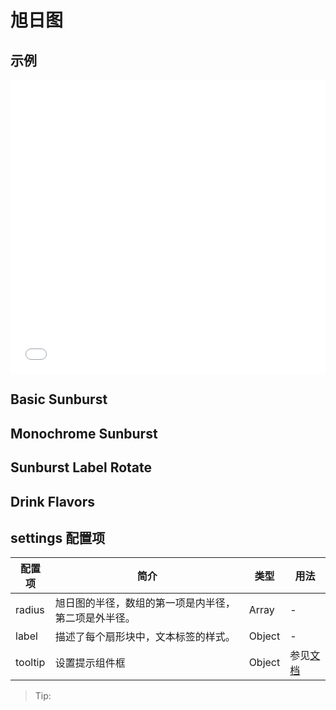 # 旭日图

## 示例

<iframe width="100%" height="470" src="//jsfiddle.net/vecharts/2auLzq1c/5/embedded/result,html,js/?bodyColor=fff" allowfullscreen="allowfullscreen" frameborder="0"></iframe>

## Basic Sunburst

<vuep template="#basicSunburst" :options="{ theme: 'vue', lineNumbers: false }"></vuep>

<script v-pre type="text/x-template" id="basicSunburst">
<template>
  <ve-sunburst-chart :data="chartData" :settings="chartSettings"/>
</template>

<script>
 module.exports = {
    created () {
      this.chartData = {
        dimensions: {
          name: '',
          data: []
        },
        measures: [{
          name: '',
          data: [{name:'前端',children:[{name:'javascript',value:15,children:[{name:'react',value:6},{name:'vue',value:5},{name:'angular',value:4}]},{name:'css',value:10,children:[{name:'less',value:5},{name:'sass',value:1},{name:'styls',value:4}]}]},{name:'后端',children:[{name:'java',children:[{name:'spring mvc',value:10},{name:'spring boot',value:20}]}]}]
        }]
      }
      this.chartSettings = {
        radius: [0, '80%'],
        label: {
          rotate: 0
        },
        tooltip: {
          show: true
        }
      }
    }
  }
</script>

## Monochrome Sunburst

<vuep template="#monochrome" :options="{ theme: 'vue', lineNumbers: false }"></vuep>

<script v-pre type="text/x-template" id="monochrome">
<template>
  <ve-sunburst-chart :data="chartData" :settings="chartSettings"/>
</template>

<script>
 module.exports = {
    created () {
      this.chartData = {
        dimensions: {
          name: '',
          data: []
        },
        measures: [{
          name: '',
          data: [{children:[{value:5,children:[{value:1,itemStyle:{color:'#F54F4A'}},{value:2,children:[{value:1,itemStyle:{color:'#FF8C75'}}]},{children:[{value:1}]}],itemStyle:{color:'#F54F4A'}},{value:10,children:[{value:6,children:[{value:1,itemStyle:{color:'#F54F4A'}},{value:1},{value:1,itemStyle:{color:'#FF8C75'}},{value:1}],itemStyle:{color:'#FFB499'}},{value:2,children:[{value:1}],itemStyle:{color:'#FFB499'}},{children:[{value:1,itemStyle:{color:'#FF8C75'}}]}],itemStyle:{color:'#F54F4A'}}],itemStyle:{color:'#F54F4A'}},{value:9,children:[{value:4,children:[{value:2,itemStyle:{color:'#FF8C75'}},{children:[{value:1,itemStyle:{color:'#F54F4A'}}]}],itemStyle:{color:'#F54F4A'}},{children:[{value:3,children:[{value:1},{value:1,itemStyle:{color:'#FF8C75'}}]}],itemStyle:{color:'#FFB499'}}],itemStyle:{color:'#FF8C75'}},{value:7,children:[{children:[{value:1,itemStyle:{color:'#FFB499'}},{value:3,children:[{value:1,itemStyle:{color:'#FF8C75'}},{value:1}],itemStyle:{color:'#FF8C75'}},{value:2,children:[{value:1},{value:1,itemStyle:{color:'#F54F4A'}}],itemStyle:{color:'#F54F4A'}}],itemStyle:{color:'#FFB499'}}],itemStyle:{color:'#F54F4A'}},{children:[{value:6,children:[{value:1,itemStyle:{color:'#FF8C75'}},{value:2,children:[{value:2,itemStyle:{color:'#FF8C75'}}],itemStyle:{color:'#F54F4A'}},{value:1,itemStyle:{color:'#FFB499'}}],itemStyle:{color:'#FFB499'}},{value:3,children:[{value:1},{children:[{value:1,itemStyle:{color:'#FF8C75'}}]},{value:1}],itemStyle:{color:'#FFB499'}}],itemStyle:{color:'#F54F4A'}}]
        }]
      }
      this.chartSettings = {
        radius: ['15%', '80%'],
        sort: null,
        highlightPolicy: 'ancestor',
        itemStyle: {
          color: '#ddd',
          borderWidth: 2
        }
      }
    }
  }
</script>

## Sunburst Label Rotate

<vuep template="#rotateSun" :options="{ theme: 'vue', lineNumbers: false }"></vuep>

<script v-pre type="text/x-template" id="rotateSun">
<template>
  <ve-sunburst-chart :data="chartData" :settings="chartSettings" />
</template>

<script>
 module.exports = {
    created () {
      this.chartData = {
        dimensions: {
          name: '',
          data: []
        },
        measures: [{
          name: '',
          data: [{value:8,children:[{value:4,children:[{value:2},{value:1},{value:1},{value:0.5}]},{value:2}]},{value:4,children:[{children:[{value:2}]}]},{value:4,children:[{children:[{value:2}]}]},{value:3,children:[{children:[{value:1}]}]}]
        }]
      }
      this.chartSettings = {
        silent: true,
        radius: ['15%', '80%'],
        sort: null,
        highlightPolicy: 'ancestor',
        levels:[{},{itemStyle:{color:'red'},label:{rotate:'radial'}},{itemStyle:{color:'orange'},label:{rotate:'tangential'}},{itemStyle:{color:'yellow'},label:{rotate:0}}],
        label: {
          color: '#fff',
          textBorderColor: '#666',
          textBorderWidth: 2,
          borderColor: '#999',
          borderWidth: 1,
          formatter: function (param) {
            let depth = param.treePathInfo.length
            if (depth === 2) {
              return 'radial'
            } else if (depth === 3) {
              return 'tangential'
            } else if (depth === 4) {
              return '0'
            }
          }
        },
      }
    }
  }
</script>

## Drink Flavors

<vuep template="#Drink" :options="{ theme: 'vue', lineNumbers: false }"></vuep>

<script v-pre type="text/x-template" id="Drink" />
<template>
  <ve-sunburst-chart :data="chartData" :settings="chartSettings" />
</template>

<script>
 module.exports = {
    created () {
      this.chartData = {
        dimensions: {
          name: '',
          data: []
        },
        measures: [{
          name: 'Drink Flavors',
          data: [{name:'Flora',itemStyle:{color:'#da0d68'},children:[{name:'Black Tea',value:1,itemStyle:{color:'#975e6d'}},{name:'Floral',itemStyle:{color:'#e0719c'},children:[{name:'Chamomile',value:1,itemStyle:{color:'#f99e1c'}},{name:'Rose',value:1,itemStyle:{color:'#ef5a78'}},{name:'Jasmine',value:1,itemStyle:{color:'#f7f1bd'}}]}]},{name:'Fruity',itemStyle:{color:'#da1d23'},children:[{name:'Berry',itemStyle:{color:'#dd4c51'},children:[{name:'Blackberry',value:1,itemStyle:{color:'#3e0317'}},{name:'Raspberry',value:1,itemStyle:{color:'#e62969'}},{name:'Blueberry',value:1,itemStyle:{color:'#6569b0'}},{name:'Strawberry',value:1,itemStyle:{color:'#ef2d36'}}]},{name:'Dried Fruit',itemStyle:{color:'#c94a44'},children:[{name:'Raisin',value:1,itemStyle:{color:'#b53b54'}},{name:'Prune',value:1,itemStyle:{color:'#a5446f'}}]},{name:'Other Fruit',itemStyle:{color:'#dd4c51'},children:[{name:'Coconut',value:1,itemStyle:{color:'#f2684b'}},{name:'Cherry',value:1,itemStyle:{color:'#e73451'}},{name:'Pomegranate',value:1,itemStyle:{color:'#e65656'}},{name:'Pineapple',value:1,itemStyle:{color:'#f89a1c'}},{name:'Grape',value:1,itemStyle:{color:'#aeb92c'}},{name:'Apple',value:1,itemStyle:{color:'#4eb849'}},{name:'Peach',value:1,itemStyle:{color:'#f68a5c'}},{name:'Pear',value:1,itemStyle:{color:'#baa635'}}]},{name:'Citrus Fruit',itemStyle:{color:'#f7a128'},children:[{name:'Grapefruit',value:1,itemStyle:{color:'#f26355'}},{name:'Orange',value:1,itemStyle:{color:'#e2631e'}},{name:'Lemon',value:1,itemStyle:{color:'#fde404'}},{name:'Lime',value:1,itemStyle:{color:'#7eb138'}}]}]},{name:'Sour/\nFermented',itemStyle:{color:'#ebb40f'},children:[{name:'Sour',itemStyle:{color:'#e1c315'},children:[{name:'Sour Aromatics',value:1,itemStyle:{color:'#9ea718'}},{name:'Acetic Acid',value:1,itemStyle:{color:'#94a76f'}},{name:'Butyric Acid',value:1,itemStyle:{color:'#d0b24f'}},{name:'Isovaleric Acid',value:1,itemStyle:{color:'#8eb646'}},{name:'Citric Acid',value:1,itemStyle:{color:'#faef07'}},{name:'Malic Acid',value:1,itemStyle:{color:'#c1ba07'}}]},{name:'Alcohol/\nFremented',itemStyle:{color:'#b09733'},children:[{name:'Winey',value:1,itemStyle:{color:'#8f1c53'}},{name:'Whiskey',value:1,itemStyle:{color:'#b34039'}},{name:'Fremented',value:1,itemStyle:{color:'#ba9232'}},{name:'Overripe',value:1,itemStyle:{color:'#8b6439'}}]}]},{name:'Green/\nVegetative',itemStyle:{color:'#187a2f'},children:[{name:'Olive Oil',value:1,itemStyle:{color:'#a2b029'}},{name:'Raw',value:1,itemStyle:{color:'#718933'}},{name:'Green/\nVegetative',itemStyle:{color:'#3aa255'},children:[{name:'Under-ripe',value:1,itemStyle:{color:'#a2bb2b'}},{name:'Peapod',value:1,itemStyle:{color:'#62aa3c'}},{name:'Fresh',value:1,itemStyle:{color:'#03a653'}},{name:'Dark Green',value:1,itemStyle:{color:'#038549'}},{name:'Vegetative',value:1,itemStyle:{color:'#28b44b'}},{name:'Hay-like',value:1,itemStyle:{color:'#a3a830'}},{name:'Herb-like',value:1,itemStyle:{color:'#7ac141'}}]},{name:'Beany',value:1,itemStyle:{color:'#5e9a80'}}]},{name:'Other',itemStyle:{color:'#0aa3b5'},children:[{name:'Papery/Musty',itemStyle:{color:'#9db2b7'},children:[{name:'Stale',value:1,itemStyle:{color:'#8b8c90'}},{name:'Cardboard',value:1,itemStyle:{color:'#beb276'}},{name:'Papery',value:1,itemStyle:{color:'#fefef4'}},{name:'Woody',value:1,itemStyle:{color:'#744e03'}},{name:'Moldy/Damp',value:1,itemStyle:{color:'#a3a36f'}},{name:'Musty/Dusty',value:1,itemStyle:{color:'#c9b583'}},{name:'Musty/Earthy',value:1,itemStyle:{color:'#978847'}},{name:'Animalic',value:1,itemStyle:{color:'#9d977f'}},{name:'Meaty Brothy',value:1,itemStyle:{color:'#cc7b6a'}},{name:'Phenolic',value:1,itemStyle:{color:'#db646a'}}]},{name:'Chemical',itemStyle:{color:'#76c0cb'},children:[{name:'Bitter',value:1,itemStyle:{color:'#80a89d'}},{name:'Salty',value:1,itemStyle:{color:'#def2fd'}},{name:'Medicinal',value:1,itemStyle:{color:'#7a9bae'}},{name:'Petroleum',value:1,itemStyle:{color:'#039fb8'}},{name:'Skunky',value:1,itemStyle:{color:'#5e777b'}},{name:'Rubber',value:1,itemStyle:{color:'#120c0c'}}]}]},{name:'Roasted',itemStyle:{color:'#c94930'},children:[{name:'Pipe Tobacco',value:1,itemStyle:{color:'#caa465'}},{name:'Tobacco',value:1,itemStyle:{color:'#dfbd7e'}},{name:'Burnt',itemStyle:{color:'#be8663'},children:[{name:'Acrid',value:1,itemStyle:{color:'#b9a449'}},{name:'Ashy',value:1,itemStyle:{color:'#899893'}},{name:'Smoky',value:1,itemStyle:{color:'#a1743b'}},{name:'Brown, Roast',value:1,itemStyle:{color:'#894810'}}]},{name:'Cereal',itemStyle:{color:'#ddaf61'},children:[{name:'Grain',value:1,itemStyle:{color:'#b7906f'}},{name:'Malt',value:1,itemStyle:{color:'#eb9d5f'}}]}]},{name:'Spices',itemStyle:{color:'#ad213e'},children:[{name:'Pungent',value:1,itemStyle:{color:'#794752'}},{name:'Pepper',value:1,itemStyle:{color:'#cc3d41'}},{name:'Brown Spice',itemStyle:{color:'#b14d57'},children:[{name:'Anise',value:1,itemStyle:{color:'#c78936'}},{name:'Nutmeg',value:1,itemStyle:{color:'#8c292c'}},{name:'Cinnamon',value:1,itemStyle:{color:'#e5762e'}},{name:'Clove',value:1,itemStyle:{color:'#a16c5a'}}]}]},{name:'Nutty/\nCocoa',itemStyle:{color:'#a87b64'},children:[{name:'Nutty',itemStyle:{color:'#c78869'},children:[{name:'Peanuts',value:1,itemStyle:{color:'#d4ad12'}},{name:'Hazelnut',value:1,itemStyle:{color:'#9d5433'}},{name:'Almond',value:1,itemStyle:{color:'#c89f83'}}]},{name:'Cocoa',itemStyle:{color:'#bb764c'},children:[{name:'Chocolate',value:1,itemStyle:{color:'#692a19'}},{name:'Dark Chocolate',value:1,itemStyle:{color:'#470604'}}]}]},{name:'Sweet',itemStyle:{color:'#e65832'},children:[{name:'Brown Sugar',itemStyle:{color:'#d45a59'},children:[{name:'Molasses',value:1,itemStyle:{color:'#310d0f'}},{name:'Maple Syrup',value:1,itemStyle:{color:'#ae341f'}},{name:'Caramelized',value:1,itemStyle:{color:'#d78823'}},{name:'Honey',value:1,itemStyle:{color:'#da5c1f'}}]},{name:'Vanilla',value:1,itemStyle:{color:'#f89a80'}},{name:'Vanillin',value:1,itemStyle:{color:'#f37674'}},{name:'Overall Sweet',value:1,itemStyle:{color:'#e75b68'}},{name:'Sweet Aromatics',value:1,itemStyle:{color:'#d0545f'}}]}]
        }]
      }
      this.chartSettings = {
        highlightPolicy: 'ancestor',
        radius: [0, '100%'],
        sort: null,
        levels:[{},{r0:'15%',r:'35%',itemStyle:{borderWidth:2},label:{rotate:'tangential'}},{r0:'35%',r:'70%',label:{align:'right'}},{r0:'70%',r:'72%',label:{position:'outside',padding:3,silent:false},itemStyle:{borderWidth:3}}]
      }
    }
  }
</script>

## settings 配置项

| 配置项 | 简介 | 类型 | 用法 |
| --- | --- | --- | --- |
| radius | 旭日图的半径，数组的第一项是内半径，第二项是外半径。| Array | - |
| label | 描述了每个扇形块中，文本标签的样式。 | Object | - |
| tooltip | 设置提示组件框 | Object | 参见[文档](https://echarts.apache.org/zh/option.html#tooltip) |
> Tip:
